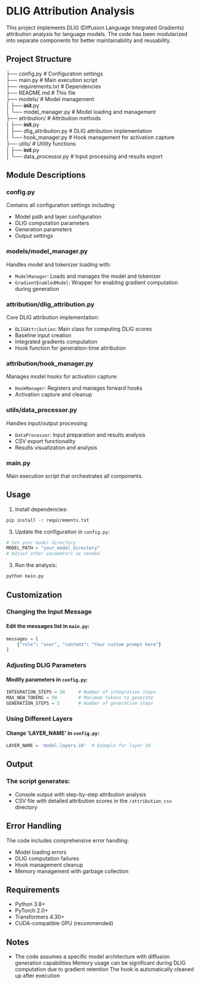 # DLIG Attribution Analysis

This project implements DLIG (Diffusion Language Integrated Gradients) attribution analysis for language models. The code has been modularized into separate components for better maintainability and reusability.

## Project Structure

├── config.py                  # Configuration settings  
├── main.py                    # Main execution script  
├── requirements.txt           # Dependencies  
├── README.md                  # This file  
├── models/                    # Model management  
│   ├── __init__.py  
│   └── model_manager.py       # Model loading and management  
├── attribution/               # Attribution methods  
│   ├── __init__.py  
│   ├── dlig_attribution.py    # DLIG attribution implementation  
│   └── hook_manager.py        # Hook management for activation capture  
├── utils/                     # Utility functions  
│   ├── __init__.py  
│   └── data_processor.py      # Input processing and results export  

## Module Descriptions

### config.py
Contains all configuration settings including:
- Model path and layer configuration
- DLIG computation parameters
- Generation parameters
- Output settings

### models/model_manager.py
Handles model and tokenizer loading with:
- `ModelManager`: Loads and manages the model and tokenizer
- `GradientEnabledModel`: Wrapper for enabling gradient computation during generation

### attribution/dlig_attribution.py
Core DLIG attribution implementation:
- `DLIGAttribution`: Main class for computing DLIG scores
- Baseline input creation
- Integrated gradients computation
- Hook function for generation-time attribution

### attribution/hook_manager.py
Manages model hooks for activation capture:
- `HookManager`: Registers and manages forward hooks
- Activation capture and cleanup

### utils/data_processor.py
Handles input/output processing:
- `DataProcessor`: Input preparation and results analysis
- CSV export functionality
- Results visualization and analysis

### main.py
Main execution script that orchestrates all components.

## Usage

1. Install dependencies:
```bash
pip install -r requirements.txt
```

3. Update the configuration in `config.py`:

```python
# Set your model directory
MODEL_PATH = "your_model_directory"
# Adjust other parameters as needed
```

3. Run the analysis:
```bash
python main.py
```

## Customization
### Changing the Input Message
#### Edit the messages list in `main.py`:

```python
messages = [
    {"role": "user", "content": "Your custom prompt here"}
]
```

### Adjusting DLIG Parameters
#### Modify parameters in `config.py`:

```python
INTEGRATION_STEPS = 50     # Number of integration steps
MAX_NEW_TOKENS = 50        # Maximum tokens to generate
GENERATION_STEPS = 5       # Number of generation steps
```

### Using Different Layers
#### Change 'LAYER_NAME' in `config.py`:
```python
LAYER_NAME = 'model.layers.10'  # Example for layer 10
```
## Output
### The script generates:

- Console output with step-by-step attribution analysis
- CSV file with detailed attribution scores in the `/attribution_csv` directory

## Error Handling
The code includes comprehensive error handling:

- Model loading errors
- DLIG computation failures
- Hook management cleanup
- Memory management with garbage collection

## Requirements

- Python 3.8+
- PyTorch 2.0+
- Transformers 4.30+
- CUDA-compatible GPU (recommended)

## Notes

- The code assumes a specific model architecture with diffusion generation capabilities
Memory usage can be significant during DLIG computation due to gradient retention
The hook is automatically cleaned up after execution
